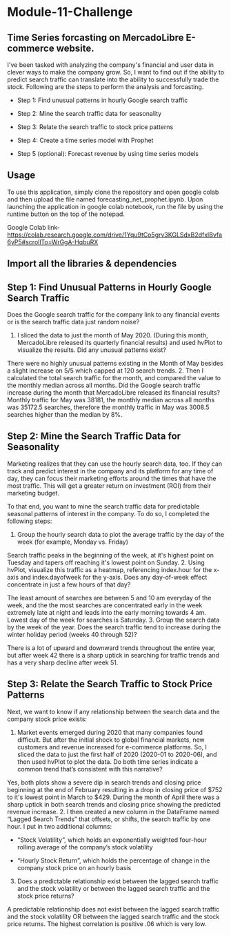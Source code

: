 # Module-11-Challenge
## Time Series forcasting on MercadoLibre E-commerce website.

I've been tasked with analyzing the company's financial and user data in clever ways to make the company grow. So, I want to find out if the ability to predict search traffic can translate into the ability to successfully trade the stock.
Following are the steps to perform the analysis and forcasting.

- Step 1: Find unusual patterns in hourly Google search traffic

- Step 2: Mine the search traffic data for seasonality

- Step 3: Relate the search traffic to stock price patterns

- Step 4: Create a time series model with Prophet

- Step 5 (optional): Forecast revenue by using time series models

## Usage

To use this application, simply clone the repository and open google colab and then upload the file named forecasting_net_prophet.ipynb.
Upon launching the application in google colab notebook, run the file by using the runtime button on the top of the notepad.

Google Colab link- https://colab.research.google.com/drive/1Yqu9tCo5grv3KGLSdxB2dfxlBvfa6yP5#scrollTo=WrGgA-HqbuRX

## Import all the libraries & dependencies


## Step 1: Find Unusual Patterns in Hourly Google Search Traffic

Does the Google search traffic for the company link to any financial events or is the search traffic data just random noise?

1. I sliced the data to just the month of May 2020. (During this month, MercadoLibre released its quarterly financial results) and used hvPlot to visualize the results. Did any unusual patterns exist?



There were no highly unusual patterns existing in the Month of May besides a slight increase on 5/5 which capped at 120 search trends.
2. Then I calculated the total search traffic for the month, and compared the value to the monthly median across all months. Did the Google search traffic increase during the month that MercadoLibre released its financial results?
Monthly traffic for May was 38181, the monthly median across all months was 35172.5 searches, therefore the monthly traffic in May was 3008.5 searches higher than the median by 8%.

## Step 2: Mine the Search Traffic Data for Seasonality
Marketing realizes that they can use the hourly search data, too. If they can track and predict interest in the company and its platform for any time of day, they can focus their marketing efforts around the times that have the most traffic. This will get a greater return on investment (ROI) from their marketing budget.

To that end, you want to mine the search traffic data for predictable seasonal patterns of interest in the company. To do so, I completed the following steps:

1. Group the hourly search data to plot the average traffic by the day of the week (for example, Monday vs. Friday)



Search traffic peaks in the beginning of the week, at it's highest point on Tuesday and tapers off reaching it's lowest point on Sunday.
2. Using hvPlot, visualize this traffic as a heatmap, referencing index.hour for the x-axis and index.dayofweek for the y-axis. Does any day-of-week effect concentrate in just a few hours of that day?



The least amount of searches are between 5 and 10 am everyday of the week, and the the most searches are concentrated early in the week extremely late at night and leads into the early morning towards 4 am. Lowest day of the week for searches is Saturday.
3. Group the search data by the week of the year. Does the search traffic tend to increase during the winter holiday period (weeks 40 through 52)?



There is a lot of upward and downward trends throughout the entire year, but after week 42 there is a sharp uptick in searching for traffic trends and has a very sharp decline after week 51.

## Step 3: Relate the Search Traffic to Stock Price Patterns
Next, we want to know if any relationship between the search data and the company stock price exists:

1. Market events emerged during 2020 that many companies found difficult. But after the initial shock to global financial markets, new customers and revenue increased for e-commerce platforms. So, I sliced the data to just the first half of 2020 (2020-01 to 2020-06), and then used hvPlot to plot the data.
Do both time series indicate a common trend that’s consistent with this narrative?







Yes, both plots show a severe dip in search trends and closing price beginning at the end of February resulting in a drop in closing price of $752 to it's lowest point in March to $429. During the month of April there was a sharp uptick in both search trends and closing price showing the predicted revenue increase.
2. I then created a new column in the DataFrame named “Lagged Search Trends” that offsets, or shifts, the search traffic by one hour. I put in two additional columns:

- “Stock Volatility”, which holds an exponentially weighted four-hour rolling average of the company’s stock volatility

- “Hourly Stock Return”, which holds the percentage of change in the company stock price on an hourly basis

3. Does a predictable relationship exist between the lagged search traffic and the stock volatility or between the lagged search traffic and the stock price returns?






A predictable relationship does not exist between the lagged search traffic and the stock volatility OR between the lagged search traffic and the stock price returns. The highest correlation is positive .06 which is very low.


